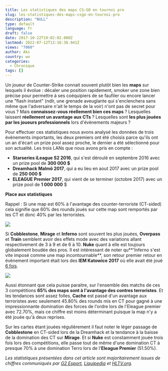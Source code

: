 ```yaml
---
title: Les statistiques des maps CS:GO en tournoi pro
slug: les-statistiques-des-maps-csgo-en-tournoi-pro
description: "NULL"
type: default
language: fr
draft: false
date: 2017-10-22T19:02:02.000Z
lastmod: 2022-07-12T13:16:38.941Z
views: "7060"
author: Aks
country: wo
categories:
  - Chronique
tags: []
---
```

Un joueur de Counter-Strike connait souvent plutôt bien les **maps** sur lesquels il évolue : décaler une position rapidement, smoker une zone bien précise pour permettre à ses coéquipiers de se faufiler ou encore lancer une "flash instant" (ndlr, une grenade aveuglante qui s'enclenchera sans même que l'adversaire n'ait le temps de la voir) n'ont pas de secret pour vous ? Mais **connaissez-vous réellement bien ces maps** ? Lesquelles laissent **réellement un avantage aux CTs** ? Lesquelles sont **les plus jouées par les joueurs professionnels** lors d'évènements majeurs ?

Pour effectuer ces statistiques nous avons analysé les données de trois évènements importants, les deux premiers ont été choisis parce qu'ils ont un an d'écart un prize pool assez proche, le dernier a été sélectionné pour son actualité. Les trois LANs que nous avons pris en compte :

* **Starseries iLeague S2 2016**, qui s'est déroulé en septembre 2016 avec un prize pool de **300 000 $**
* **Dreamhack Malmö 2017**, qui a eu lieu en aout 2017 avec un prize pool de **250 000 $**
* **ELEAGUE Premier 2017**, qui vient de se terminer (octobre 2017) avec un prize pool de **1 000 000** $

**Place aux statistiques**

Rappel : Si une map est 60% à l'avantage des counter-terroriste (CT-sided) cela signifie que 60% des rounds joués sur cette map sont remportés par les CT et donc 40% par les terroristes.

![](/images/articles/59e9dfc485eef/images/cJMsJMOcvGotMjdtE3DulpDuX0omtUvVHKxKtf97.png)

Si **Cobblestone**, **Mirage** et **Inferno** sont souvent les plus jouées, **Overpass** et **Train** semblent avoir des effets mode avec des variations allant respectivement de 3 à 9 et de 6 à 10\. **Nuke** quant à elle est toujours globalement boudée des pros. Il est intéressant de noter qu**'Inferno s'est vite imposé comme une map incontournable**, son retour premier retour en évènement important était lors des **IEM Katowice 2017** où elle avait été joué[ 6 fois](http://www.g2esports.com/iem-katowice-2017-csgo-infographic/).

![](/images/articles/59e9dfc485eef/images/2e2l4RxpPJEr9l1IuCZo0QmXrPtZ7Houy0smjUsd.png)

Aussi étonnant que cela puisse paraitre, sur l'ensemble des matchs de ces 3 compétitions **65% des maps sont à l'avantage des contres terroristes**. Et les tendances sont assez folles, **Cache** est passé d'un avantage aux terroristes avec seulement 45.80% des rounds mis en CT pour gagné à une impressionnante domination des forces de l'ordre lors de l'Eleague premier avec 72.70%, mais ce chiffre est moins déterminant puisque la map n'y a été jouée qu'à deux reprises.

Sur les cartes étant jouées régulièrement il faut noter le léger passage de **Cobblestone** en CT-sided lors de la Dreamhack et la tendance à la baisse de la domination des CT sur **Mirage**. Et si **Nuke** est constamment jouée trois fois lors des compétitions, elle passe tout de même d'une domination CT à presque 70% à une domination Terro lors de l'**Eleague Premier** (51.50%).

_Les statistiques présentées dans cet article sont majoritairement issues de chiffres communiqués par [G2 Esport](http://www.g2esports.com), [Liquipedia](http://wiki.teamliquid.net) et [HLTV.org](https://www.hltv.org)._
